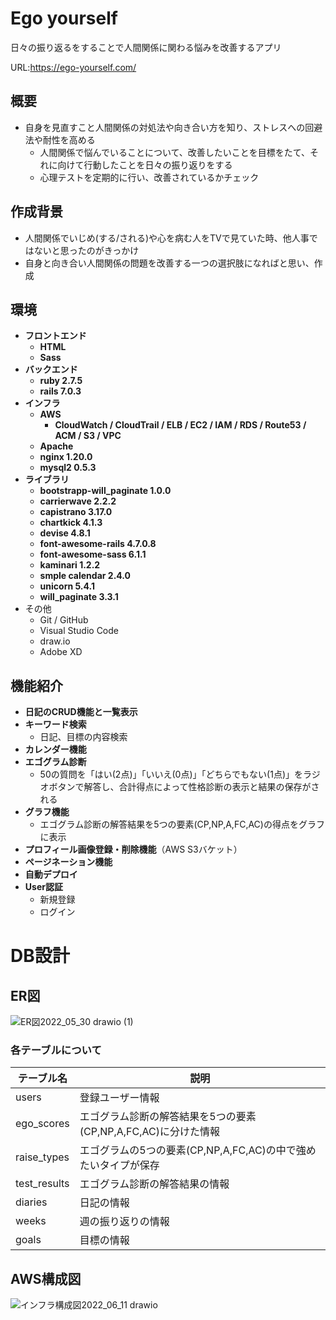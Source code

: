 # Ego yourself
日々の振り返るをすることで人間関係に関わる悩みを改善するアプリ

URL:https://ego-yourself.com/

## 概要
- 自身を見直すこと人間関係の対処法や向き合い方を知り、ストレスへの回避法や耐性を高める
  - 人間関係で悩んでいることについて、改善したいことを目標をたて、それに向けて行動したことを日々の振り返りをする
  - 心理テストを定期的に行い、改善されているかチェック

## 作成背景
- 人間関係でいじめ(する/される)や心を病む人をTVで見ていた時、他人事ではないと思ったのがきっかけ
- 自身と向き合い人間関係の問題を改善する一つの選択肢になればと思い、作成

## 環境
- **フロントエンド**
  - **HTML**
  - **Sass**
- **バックエンド**
  - **ruby 2.7.5**
  - **rails 7.0.3**
- **インフラ**
  - **AWS**
    - **CloudWatch / CloudTrail / ELB / EC2 / IAM / RDS / Route53 / ACM / S3 / VPC**
  - **Apache**
  - **nginx 1.20.0**
  - **mysql2 0.5.3**
- **ライブラリ**
  - **bootstrapp-will_paginate  1.0.0**
  - **carrierwave 2.2.2**
  - **capistrano 3.17.0**
  - **chartkick 4.1.3**
  - **devise 4.8.1**
  - **font-awesome-rails 4.7.0.8**
  - **font-awesome-sass 6.1.1**
  - **kaminari 1.2.2**
  - **smple calendar 2.4.0**
  - **unicorn 5.4.1**
  - **will_paginate 3.3.1**
- その他
  - Git / GitHub
  - Visual Studio Code
  - draw.io
  - Adobe XD

## 機能紹介
- **日記のCRUD機能と一覧表示**
- **キーワード検索**
  - 日記、目標の内容検索
- **カレンダー機能**
- **エゴグラム診断**
  - 50の質問を「はい(2点)」「いいえ(0点)」「どちらでもない(1点)」をラジオボタンで解答し、合計得点によって性格診断の表示と結果の保存がされる
- **グラフ機能**
  - エゴグラム診断の解答結果を5つの要素(CP,NP,A,FC,AC)の得点をグラフに表示
- **プロフィール画像登録・削除機能**（AWS S3バケット）
- **ページネーション機能**
- **自動デプロイ**
- **User認証**
  - 新規登録
  - ログイン 

# DB設計

## ER図
![ER図2022_05_30 drawio (1)](https://user-images.githubusercontent.com/29491720/177341749-0cc41b38-c028-4afd-a640-68d7ac3b23ca.jpg)

### 各テーブルについて
|テーブル名|説明|
|---|---|
|users|登録ユーザー情報|
|ego_scores|エゴグラム診断の解答結果を5つの要素(CP,NP,A,FC,AC)に分けた情報|
|raise_types|エゴグラムの5つの要素(CP,NP,A,FC,AC)の中で強めたいタイプが保存|
|test_results|エゴグラム診断の解答結果の情報|
|diaries|日記の情報|
|weeks|週の振り返りの情報|
|goals|目標の情報|


## AWS構成図
![インフラ構成図2022_06_11 drawio](https://user-images.githubusercontent.com/29491720/174911551-6cf40021-5ba8-4c9c-8608-6e8efbdbe220.jpg)
